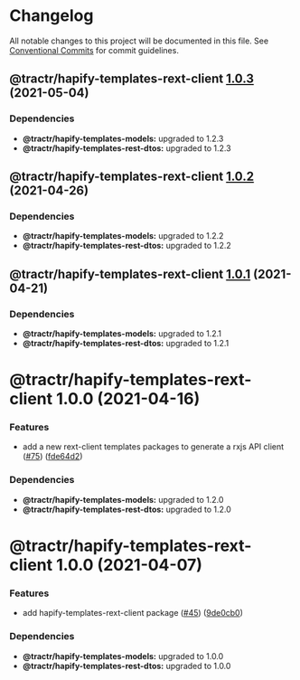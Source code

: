# Changelog

All notable changes to this project will be documented in this file. See
[Conventional Commits](https://conventionalcommits.org) for commit guidelines.

## @tractr/hapify-templates-rext-client [1.0.3](https://github.com/tractr/stack/compare/@tractr/hapify-templates-rext-client@1.0.2...@tractr/hapify-templates-rext-client@1.0.3) (2021-05-04)





### Dependencies

* **@tractr/hapify-templates-models:** upgraded to 1.2.3
* **@tractr/hapify-templates-rest-dtos:** upgraded to 1.2.3

## @tractr/hapify-templates-rext-client [1.0.2](https://github.com/tractr/stack/compare/@tractr/hapify-templates-rext-client@1.0.1...@tractr/hapify-templates-rext-client@1.0.2) (2021-04-26)





### Dependencies

* **@tractr/hapify-templates-models:** upgraded to 1.2.2
* **@tractr/hapify-templates-rest-dtos:** upgraded to 1.2.2

## @tractr/hapify-templates-rext-client [1.0.1](https://github.com/tractr/stack/compare/@tractr/hapify-templates-rext-client@1.0.0...@tractr/hapify-templates-rext-client@1.0.1) (2021-04-21)





### Dependencies

* **@tractr/hapify-templates-models:** upgraded to 1.2.1
* **@tractr/hapify-templates-rest-dtos:** upgraded to 1.2.1

# @tractr/hapify-templates-rext-client 1.0.0 (2021-04-16)


### Features

* add a new rext-client templates packages to generate a rxjs API client ([#75](https://github.com/tractr/stack/issues/75)) ([fde64d2](https://github.com/tractr/stack/commit/fde64d22cac2d985b3da03a37add56702f50e278))





### Dependencies

* **@tractr/hapify-templates-models:** upgraded to 1.2.0
* **@tractr/hapify-templates-rest-dtos:** upgraded to 1.2.0

# @tractr/hapify-templates-rext-client 1.0.0 (2021-04-07)

### Features

- add hapify-templates-rext-client package
  ([#45](https://github.com/tractr/stack/issues/45))
  ([9de0cb0](https://github.com/tractr/stack/commit/9de0cb0a79256d1b3dc258cf5c121e211687174c))

### Dependencies

- **@tractr/hapify-templates-models:** upgraded to 1.0.0
- **@tractr/hapify-templates-rest-dtos:** upgraded to 1.0.0
